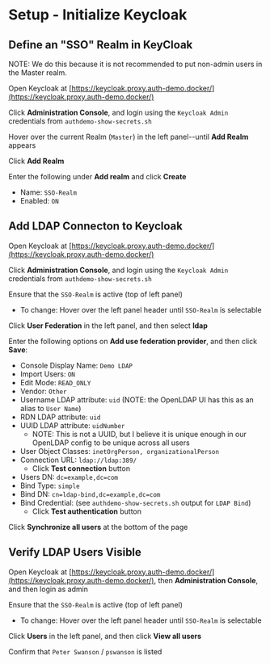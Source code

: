 # Setup - Initialize Keycloak

## Define an "SSO" Realm in KeyCloak

NOTE: We do this because it is not recommended to put non-admin users in the Master realm.

Open Keycloak at [https://keycloak.proxy.auth-demo.docker/](https://keycloak.proxy.auth-demo.docker/)

Click **Administration Console**, and login using the `Keycloak Admin` credentials from `authdemo-show-secrets.sh`

Hover over the current Realm (`Master`) in the left panel--until **Add Realm** appears

Click **Add Realm**

Enter the following under **Add realm** and click **Create**

* Name: `SSO-Realm`
* Enabled: `ON`

## Add LDAP Connecton to Keycloak

Open Keycloak at [https://keycloak.proxy.auth-demo.docker/](https://keycloak.proxy.auth-demo.docker/)

Click **Administration Console**, and login using the `Keycloak Admin` credentials from `authdemo-show-secrets.sh`

Ensure that the `SSO-Realm` is active (top of left panel)

* To change: Hover over the left panel header until `SSO-Realm` is selectable

Click **User Federation** in the left panel, and then select **ldap**

Enter the following options on **Add use federation provider**, and then click **Save**:

* Console Display Name: `Demo LDAP`
* Import Users: `ON`
* Edit Mode: `READ_ONLY`
* Vendor: `Other`
* Username LDAP attribute: `uid` (NOTE: the OpenLDAP UI has this as an alias to `User Name`)
* RDN LDAP attribute: `uid`
* UUID LDAP attribute: `uidNumber`
    * NOTE: This is not a UUID, but I believe it is unique enough in our OpenLDAP config
      to be unique across all users
* User Object Classes: `inetOrgPerson, organizationalPerson`
* Connection URL: `ldap://ldap:389/`
    * Click **Test connection** button
* Users DN: `dc=example,dc=com`
* Bind Type: `simple`
* Bind DN: `cn=ldap-bind,dc=example,dc=com`
* Bind Credential: (see `authdemo-show-secrets.sh` output for `LDAP Bind`)
    * Click **Test authentication** button

Click **Synchronize all users** at the bottom of the page

## Verify LDAP Users Visible

Open Keycloak at [https://keycloak.proxy.auth-demo.docker/](https://keycloak.proxy.auth-demo.docker/),
then **Administration Console**, and then login as admin

Ensure that the `SSO-Realm` is active (top of left panel)

* To change: Hover over the left panel header until `SSO-Realm` is selectable

Click **Users** in the left panel, and then click **View all users**

Confirm that `Peter Swanson` / `pswanson` is listed
